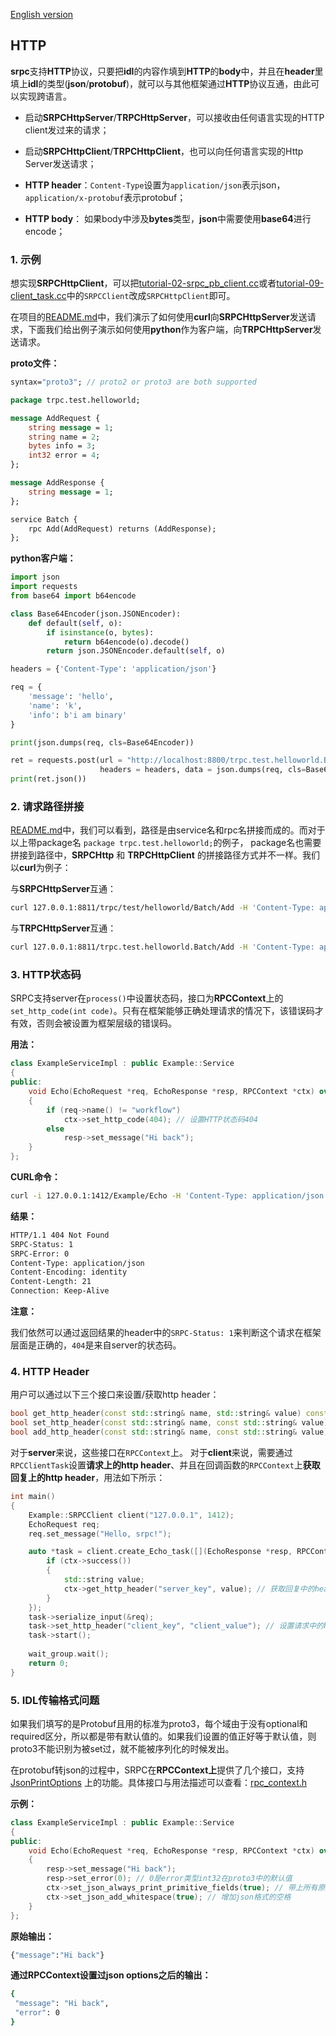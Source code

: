 [English version](/docs/docs-07-http.md)

## HTTP 

**srpc**支持**HTTP**协议，只要把**idl**的内容作填到**HTTP**的**body**中，并且在**header**里填上**idl**的类型(**json**/**protobuf**)，就可以与其他框架通过**HTTP**协议互通，由此可以实现跨语言。

- 启动**SRPCHttpServer**/**TRPCHttpServer**，可以接收由任何语言实现的HTTP client发过来的请求；

- 启动**SRPCHttpClient**/**TRPCHttpClient**，也可以向任何语言实现的Http Server发送请求；

- **HTTP header**：`Content-Type`设置为`application/json`表示json，`application/x-protobuf`表示protobuf；

- **HTTP body**： 如果body中涉及**bytes**类型，**json**中需要使用**base64**进行encode；

### 1. 示例

想实现**SRPCHttpClient**，可以把[tutorial-02-srpc_pb_client.cc](https://github.com/sogou/srpc/blob/master/tutorial/tutorial-02-srpc_pb_client.cc)或者[tutorial-09-client_task.cc](https://github.com/sogou/srpc/blob/master/tutorial/tutorial-09-client_task.cc)中的`SRPCClient`改成`SRPCHttpClient`即可。

在项目的[README.md](/docs//README_cn.md#6-run)中，我们演示了如何使用**curl**向**SRPCHttpServer**发送请求，下面我们给出例子演示如何使用**python**作为客户端，向**TRPCHttpServer**发送请求。

**proto文件：**

```proto
syntax="proto3"; // proto2 or proto3 are both supported

package trpc.test.helloworld;

message AddRequest {
    string message = 1;
    string name = 2;
    bytes info = 3;
    int32 error = 4;
};

message AddResponse {
    string message = 1;
};

service Batch {
    rpc Add(AddRequest) returns (AddResponse);
};
```

**python客户端：**

```py
import json
import requests
from base64 import b64encode

class Base64Encoder(json.JSONEncoder):
    def default(self, o):
        if isinstance(o, bytes):
            return b64encode(o).decode()
        return json.JSONEncoder.default(self, o)

headers = {'Content-Type': 'application/json'}

req = {
    'message': 'hello',
    'name': 'k',
    'info': b'i am binary'
}

print(json.dumps(req, cls=Base64Encoder))

ret = requests.post(url = "http://localhost:8800/trpc.test.helloworld.Batch/Add",
                    headers = headers, data = json.dumps(req, cls=Base64Encoder))
print(ret.json())
```

### 2. 请求路径拼接

[README.md](/docs//README_cn.md#6-run)中，我们可以看到，路径是由service名和rpc名拼接而成的。而对于以上带package名 `package trpc.test.helloworld;`的例子， package名也需要拼接到路径中，**SRPCHttp** 和 **TRPCHttpClient** 的拼接路径方式并不一样。我们以**curl**为例子：

与**SRPCHttpServer**互通：
```sh
curl 127.0.0.1:8811/trpc/test/helloworld/Batch/Add -H 'Content-Type: application/json' -d '{...}'
```

与**TRPCHttpServer**互通：
```sh
curl 127.0.0.1:8811/trpc.test.helloworld.Batch/Add -H 'Content-Type: application/json' -d '{...}'
```

### 3. HTTP状态码

SRPC支持server在`process()`中设置状态码，接口为**RPCContext**上的`set_http_code(int code)`。只有在框架能够正确处理请求的情况下，该错误码才有效，否则会被设置为框架层级的错误码。

**用法：**

~~~cpp
class ExampleServiceImpl : public Example::Service
{
public:
    void Echo(EchoRequest *req, EchoResponse *resp, RPCContext *ctx) override
    {
        if (req->name() != "workflow")
            ctx->set_http_code(404); // 设置HTTP状态码404
        else
            resp->set_message("Hi back");
    }
};
~~~

**CURL命令：**

~~~sh
curl -i 127.0.0.1:1412/Example/Echo -H 'Content-Type: application/json' -d '{message:"from curl",name:"CURL"}'
~~~

**结果：**

~~~sh
HTTP/1.1 404 Not Found
SRPC-Status: 1
SRPC-Error: 0
Content-Type: application/json
Content-Encoding: identity
Content-Length: 21
Connection: Keep-Alive
~~~

**注意：**

我们依然可以通过返回结果的header中的`SRPC-Status: 1`来判断这个请求在框架层面是正确的，`404`是来自server的状态码。

### 4. HTTP Header

用户可以通过以下三个接口来设置/获取http header：
~~~cpp
bool get_http_header(const std::string& name, std::string& value) const;
bool set_http_header(const std::string& name, const std::string& value);
bool add_http_header(const std::string& name, const std::string& value);
~~~

对于**server**来说，这些接口在`RPCContext`上。
对于**client**来说，需要通过`RPCClientTask`设置**请求上的http header**、并且在回调函数的`RPCContext`上**获取回复上的http header**，用法如下所示：

~~~cpp
int main()
{
    Example::SRPCClient client("127.0.0.1", 1412);
    EchoRequest req;
    req.set_message("Hello, srpc!");

    auto *task = client.create_Echo_task([](EchoResponse *resp, RPCContext *ctx) {                                                                              
        if (ctx->success())
        {
            std::string value;
            ctx->get_http_header("server_key", value); // 获取回复中的header
        }
    });
    task->serialize_input(&req);
    task->set_http_header("client_key", "client_value"); // 设置请求中的header
    task->start();
	
    wait_group.wait();
    return 0;
}
~~~

### 5. IDL传输格式问题

如果我们填写的是Protobuf且用的标准为proto3，每个域由于没有optional和required区分，所以都是带有默认值的。如果我们设置的值正好等于默认值，则proto3不能识别为被set过，就不能被序列化的时候发出。

在protobuf转json的过程中，SRPC在**RPCContext上**提供了几个接口，支持 [JsonPrintOptions](https://developers.google.com/protocol-buffers/docs/reference/cpp/google.protobuf.util.json_util#JsonPrintOptions) 上的功能。具体接口与用法描述可以查看：[rpc_context.h](/src/rpc_context.h)

**示例：**

```cpp
class ExampleServiceImpl : public Example::Service
{
public:                                                                         
    void Echo(EchoRequest *req, EchoResponse *resp, RPCContext *ctx) override
    {
        resp->set_message("Hi back");
        resp->set_error(0); // 0是error类型int32在proto3中的默认值
        ctx->set_json_always_print_primitive_fields(true); // 带上所有原始域
        ctx->set_json_add_whitespace(true); // 增加json格式的空格
    }
};
```

**原始输出：**

```sh
{"message":"Hi back"}
```

**通过RPCContext设置过json options之后的输出：**
```sh
{
 "message": "Hi back",
 "error": 0
}
```
